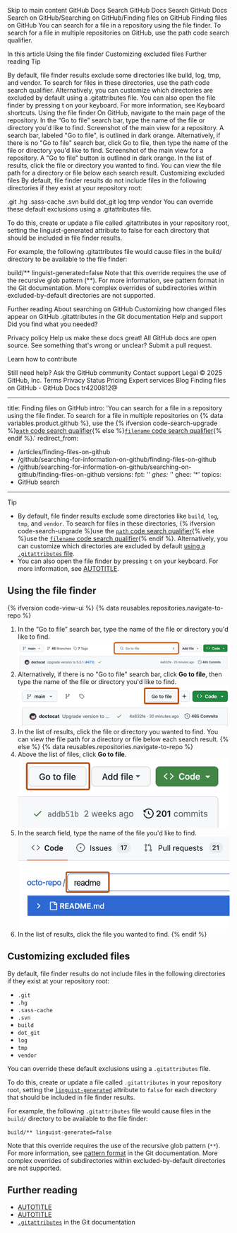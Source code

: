 Skip to main content
GitHub Docs
Search GitHub Docs
Search GitHub Docs
Search on GitHub/Searching on GitHub/Finding files on GitHub
Finding files on GitHub
You can search for a file in a repository using the file finder. To search for a file in multiple repositories on GitHub, use the path code search qualifier.

In this article
Using the file finder
Customizing excluded files
Further reading
Tip

By default, file finder results exclude some directories like build, log, tmp, and vendor. To search for files in these directories, use the path code search qualifier. Alternatively, you can customize which directories are excluded by default using a .gitattributes file.
You can also open the file finder by pressing t on your keyboard. For more information, see Keyboard shortcuts.
Using the file finder
On GitHub, navigate to the main page of the repository.
In the “Go to file” search bar, type the name of the file or directory you'd like to find.
Screenshot of the main view for a repository. A search bar, labeled "Go to file", is outlined in dark orange.
Alternatively, if there is no "Go to file" search bar, click Go to file, then type the name of the file or directory you'd like to find.
Screenshot of the main view for a repository. A "Go to file" button is outlined in dark orange.
In the list of results, click the file or directory you wanted to find. You can view the file path for a directory or file below each search result.
Customizing excluded files
By default, file finder results do not include files in the following directories if they exist at your repository root:

.git
.hg
.sass-cache
.svn
build
dot_git
log
tmp
vendor
You can override these default exclusions using a .gitattributes file.

To do this, create or update a file called .gitattributes in your repository root, setting the linguist-generated attribute to false for each directory that should be included in file finder results.

For example, the following .gitattributes file would cause files in the build/ directory to be available to the file finder:

build/** linguist-generated=false
Note that this override requires the use of the recursive glob pattern (**). For more information, see pattern format in the Git documentation. More complex overrides of subdirectories within excluded-by-default directories are not supported.

Further reading
About searching on GitHub
Customizing how changed files appear on GitHub
.gitattributes in the Git documentation
Help and support
Did you find what you needed?

Privacy policy
Help us make these docs great!
All GitHub docs are open source. See something that's wrong or unclear? Submit a pull request.

Learn how to contribute

Still need help?
Ask the GitHub community
Contact support
Legal
© 2025 GitHub, Inc.
Terms
Privacy
Status
Pricing
Expert services
Blog
Finding files on GitHub - GitHub Docs tr4200812@



---
title: Finding files on GitHub
intro: 'You can search for a file in a repository using the file finder. To search for a file in multiple repositories on {% data variables.product.github %}, use the {% ifversion code-search-upgrade %}[`path` code search qualifier](/search-github/github-code-search/understanding-github-code-search-syntax#path-qualifier){% else %}[`filename` code search qualifier](/search-github/searching-on-github/searching-code#search-by-filename){% endif %}.'
redirect_from:
  - /articles/finding-files-on-github
  - /github/searching-for-information-on-github/finding-files-on-github
  - /github/searching-for-information-on-github/searching-on-github/finding-files-on-github
versions:
  fpt: '*'
  ghes: '*'
  ghec: '*'
topics:
  - GitHub search
---

> [!TIP]
> * By default, file finder results exclude some directories like `build`, `log`, `tmp`, and `vendor`. To search for files in these directories, {% ifversion code-search-upgrade %}use the [`path` code search qualifier](/search-github/github-code-search/understanding-github-code-search-syntax#path-qualifier){% else %}use the [`filename` code search qualifier](/search-github/searching-on-github/searching-code#search-by-filename){% endif %}. Alternatively, you can customize which directories are excluded by default [using a `.gitattributes` file](#customizing-excluded-files).
> * You can also open the file finder by pressing `t` on your keyboard. For more information, see [AUTOTITLE](/get-started/accessibility/keyboard-shortcuts).

## Using the file finder

{% ifversion code-view-ui %}
{% data reusables.repositories.navigate-to-repo %}
1. In the “Go to file” search bar, type the name of the file or directory you'd like to find.
   ![Screenshot of the main view for a repository. A search bar, labeled "Go to file", is outlined in dark orange.](/assets/images/help/repository/repository-main-page-go-to-file.png)
1. Alternatively, if there is no "Go to file" search bar, click **Go to file**, then type the name of the file or directory you'd like to find.
   ![Screenshot of the main view for a repository. A "Go to file" button is outlined in dark orange.](/assets/images/help/repository/repository-main-page-go-to-file-no-search-bar.png)
1. In the list of results, click the file or directory you wanted to find. You can view the file path for a directory or file below each search result.
{% else %}
{% data reusables.repositories.navigate-to-repo %}
1. Above the list of files, click **Go to file**.
   ![Screenshot of a row of buttons on the main page of a repository. The "Go to file" button is outlined in dark orange.](/assets/images/help/search/find-file-button.png)
1. In the search field, type the name of the file you'd like to find.
   ![Screenshot of the repository file search bar. The search bar has the term "readme." Results are shown under the search bar and include "README.md."](/assets/images/help/search/find-file-search-field.png)
1. In the list of results, click the file you wanted to find.
{% endif %}

## Customizing excluded files

By default, file finder results do not include files in the following directories if they exist at your repository root:

* `.git`
* `.hg`
* `.sass-cache`
* `.svn`
* `build`
* `dot_git`
* `log`
* `tmp`
* `vendor`

You can override these default exclusions using a `.gitattributes` file.

To do this, create or update a file called `.gitattributes` in your repository root, setting the [`linguist-generated`](https://github.com/github-linguist/linguist/blob/main/docs/overrides.md) attribute to `false` for each directory that should be included in file finder results.

For example, the following `.gitattributes` file would cause files in the `build/` directory to be available to the file finder:

```text
build/** linguist-generated=false
```

Note that this override requires the use of the recursive glob pattern (`**`). For more information, see [pattern format](https://git-scm.com/docs/gitignore#_pattern_format) in the Git documentation. More complex overrides of subdirectories within excluded-by-default directories are not supported.

## Further reading

* [AUTOTITLE](/search-github/getting-started-with-searching-on-github/about-searching-on-github)
* [AUTOTITLE](/repositories/working-with-files/managing-files/customizing-how-changed-files-appear-on-github)
* [`.gitattributes`](https://git-scm.com/docs/gitattributes) in the Git documentation
